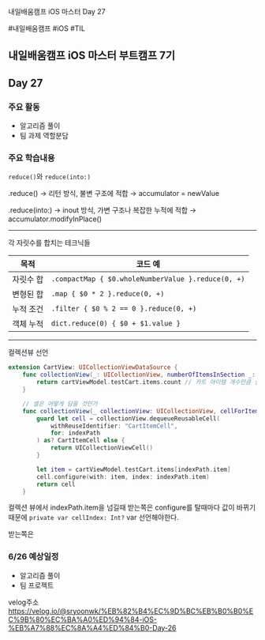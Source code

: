 
내일배움캠프 iOS 마스터 Day 27

#내일배움캠프 #iOS #TIL 

## 내일배움캠프 iOS 마스터 부트캠프 7기

## Day 27

### 주요 활동
- 알고리즘 풀이
- 팀 과제 역할분담


### 주요 학습내용


`reduce()`와 `reduce(into:)`

.reduce()
→ 리턴 방식, 불변 구조에 적합
→ accumulator = newValue

.reduce(into:)
→ inout 방식, 가변 구조나 복잡한 누적에 적합
→ accumulator.modifyInPlace()

---

각 자릿수를 합치는 테크닉들

| 목적    | 코드 예                                               |
| ----- | -------------------------------------------------- |
| 자릿수 합 | `.compactMap { $0.wholeNumberValue }.reduce(0, +)` |
| 변형된 합 | `.map { $0 * 2 }.reduce(0, +)`                     |
| 누적 조건 | `.filter { $0 % 2 == 0 }.reduce(0, +)`             |
| 객체 누적 | `dict.reduce(0) { $0 + $1.value }`                 |

---

컬렉션뷰 선언

```swift
extension CartView: UICollectionViewDataSource {
    func collectionView(_: UICollectionView, numberOfItemsInSection _: Int) -> Int {
        return cartViewModel.testCart.items.count // 카트 아이템 개수만큼 셀 생성
    }

    // 셀은 어떻게 담을 것인가
    func collectionView(_ collectionView: UICollectionView, cellForItemAt indexPath: IndexPath) -> UICollectionViewCell {
        guard let cell = collectionView.dequeueReusableCell(
            withReuseIdentifier: "CartItemCell",
            for: indexPath
        ) as? CartItemCell else {
            return UICollectionViewCell()
        }

        let item = cartViewModel.testCart.items[indexPath.item]
        cell.configure(with: item, index: indexPath.item)
        return cell
    }
```

컬렉션 뷰에서 indexPath.item을 넘길때 받는쪽은 configure를 탈때마다 값이 바뀌기 때문에 
`private var cellIndex: Int?` var 선언해야한다.

받는쪽은



### 6/26 예상일정

- 알고리즘 풀이
- 팀 프로젝트


velog주소   
https://velog.io/@sryoonwk/%EB%82%B4%EC%9D%BC%EB%B0%B0%EC%9B%80%EC%BA%A0%ED%94%84-iOS-%EB%A7%88%EC%8A%A4%ED%84%B0-Day-26